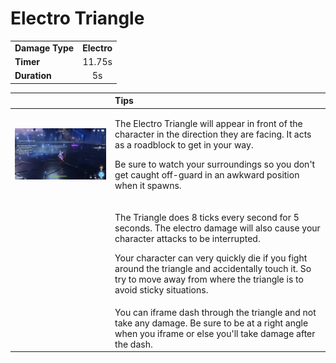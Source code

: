 # Electro Triangle



|    |   |
| :--- | :---: |
| **Damage Type** | **Electro** |
| **Timer** | 11.75s |
| **Duration** | 5s |

<table>
  <thead>
    <tr>
      <th style="text-align:left"></th>
      <th style="text-align:left">Tips</th>
    </tr>
  </thead>
  <tbody>
    <tr>
      <td style="text-align:left">
        <img src=".gitbook/assets/electro-aura-spawn.gif" alt/>
      </td>
      <td style="text-align:left">
        <p>The Electro Triangle will appear in front of the character in the direction
          they are facing. It acts as a roadblock to get in your way.</p>
        <p></p>
        <p>Be sure to watch your surroundings so you don&apos;t get caught off-guard
          in an awkward position when it spawns.</p>
      </td>
    </tr>
    <tr>
      <td style="text-align:left"></td>
      <td style="text-align:left">
        <p>The Triangle does 8 ticks every second for 5 seconds. The electro damage
          will also cause your character attacks to be interrupted.</p>
        <p></p>
        <p>Your character can very quickly die if you fight around the triangle and
          accidentally touch it. So try to move away from where the triangle is to
          avoid sticky situations.</p>
      </td>
    </tr>
    <tr>
      <td style="text-align:left"></td>
      <td style="text-align:left">You can iframe dash through the triangle and not take any damage. Be sure
        to be at a right angle when you iframe or else you&apos;ll take damage
        after the dash.</td>
    </tr>
  </tbody>
</table>



